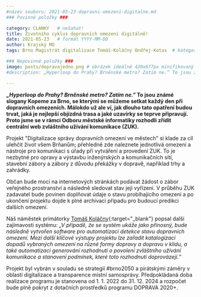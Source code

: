 ```yaml
---
#název souboru: 2021-05-23-dopravni-omezeni-digitalne.md
### Povinné položky ###

category: CLANKY   # nešahat!
title: Životního cyklus dopravních omezení digitálně!
date: 2021-05-23   # formát YYYY-MM-DD
author: Krajský MO
tags: Brno Magistrát digitalizace Tomáš-Koláčny Ondřej-Kotas  # kategorie odděleny mezerami, např. volby zemědělství životní-prostředí piráti (viz https://jihomoravsky.pirati.cz/tags/)

### Nepovinné položky ###
image: posts/dopravajedno.png # obrázek ideálně 420x677px minifikovaný přes https://tinypng.com/
#description: „Hyperloop do Prahy? Brněnské metro? Zatím ne.” To jsou známé slogany Kopeme za Brno, se kterými se můžeme setkat každý den při dopravních omezeních. Málokdo už ale ví, jak dlouho tato opatření budou trvat, jaká je nejlepší objízdná trasa a jaké uzavírky se teprve připravují. Proto jsme se v rámci Odboru městské informatiky rozhodli zřídit centrální web zvláštního užívání komunikace (ZUK). 

---
```

***„Hyperloop do Prahy? Brněnské metro? Zatím ne.”* To jsou známé slogany Kopeme za Brno, se kterými se můžeme setkat každý den při dopravních omezeních. Málokdo už ale ví, jak dlouho tato opatření budou trvat, jaká je nejlepší objízdná trasa a jaké uzavírky se teprve připravují. Proto jsme se v rámci Odboru městské informatiky rozhodli zřídit centrální web zvláštního užívání komunikace (ZUK).** 

Projekt "Digitalizace správy dopravních omezení ve městech" si klade za cíl ulehčit život všem Brňanům; přehledně zde naleznete jednotlivá omezení a nástroje pro komunikaci s úřady při vytváření a provedení ZUK. To je nezbytné pro opravy a výstavbu inženýrských a komunikačních sítí, stavební zábory a zábory z důvodu překážky v dopravě, například trhy a zahrádky. 

Občan bude moci na internetových stránkách podávat žádost o zábor veřejného prostranství a následně sledovat stav jeji vyřízení. V průběhu ZUK zadavatel bude povinen doplňovat údaje o stavu probíhajícího omezení a po ukončení projektu dojde k plné archivaci případu pro budoucí predikci dalších omezení. 

Náš náměstek primátorky [Tomáš Koláčny](https://jihomoravsky.pirati.cz/lide/tomas-kolacny/){:target="_blank"} popsal další zajímavosti systému: *„V případě, že se systém ukáže jako přínosný, bude následně vytvořen software pro automatizaci detekce stavu dopravních omezení. Mezi další klíčové výstupy projektu lze zařadit katalogizaci dopadů vybraných omezení na různé formy dopravy a dopravu v klidu, a také automatizaci generování rozhodnutí o povolení zvláštního užívání komunikace a stanovení podmínek, které toto rozhodnutí doprovázejí.“*

Projekt byl vybrán v souladu se strategií #brno2050 a pirátskými záměry v oblasti digitalizace a transparence místní samosprávy. Předpokládaná doba realizace programu je stanovena od 1. 1. 2022 do 31. 12. 2024 a rozpočet bude  plně pokryt z dotačních prostředků programu DOPRAVA 2020+.

